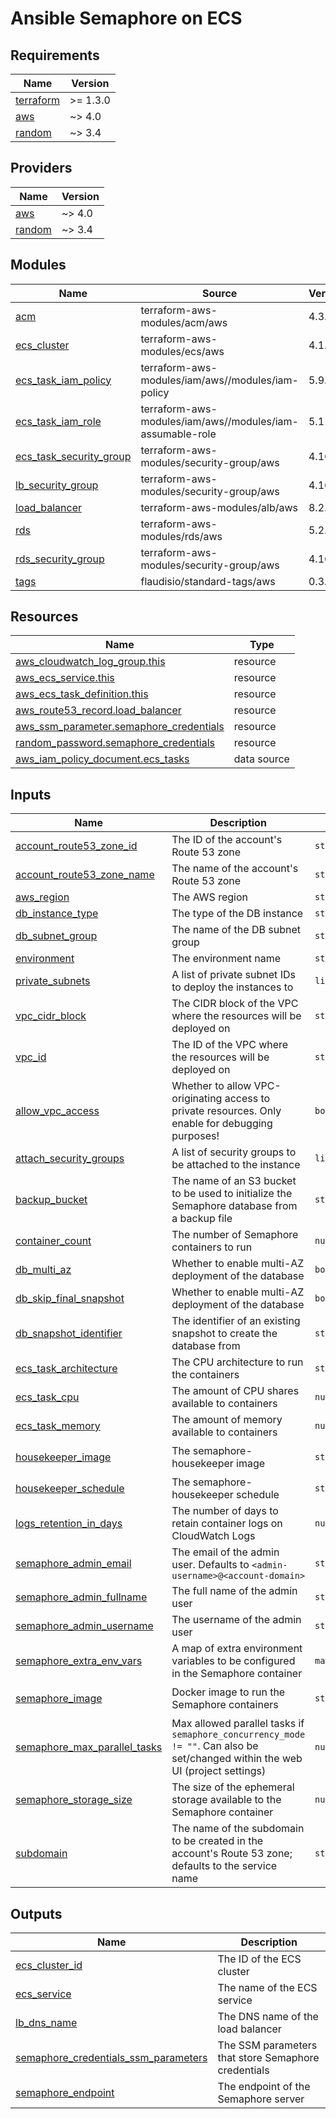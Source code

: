 # Ansible Semaphore on ECS

<!-- BEGINNING OF PRE-COMMIT-TERRAFORM DOCS HOOK -->
## Requirements

| Name | Version |
|------|---------|
| <a name="requirement_terraform"></a> [terraform](#requirement\_terraform) | >= 1.3.0 |
| <a name="requirement_aws"></a> [aws](#requirement\_aws) | ~> 4.0 |
| <a name="requirement_random"></a> [random](#requirement\_random) | ~> 3.4 |

## Providers

| Name | Version |
|------|---------|
| <a name="provider_aws"></a> [aws](#provider\_aws) | ~> 4.0 |
| <a name="provider_random"></a> [random](#provider\_random) | ~> 3.4 |

## Modules

| Name | Source | Version |
|------|--------|---------|
| <a name="module_acm"></a> [acm](#module\_acm) | terraform-aws-modules/acm/aws | 4.3.1 |
| <a name="module_ecs_cluster"></a> [ecs\_cluster](#module\_ecs\_cluster) | terraform-aws-modules/ecs/aws | 4.1.3 |
| <a name="module_ecs_task_iam_policy"></a> [ecs\_task\_iam\_policy](#module\_ecs\_task\_iam\_policy) | terraform-aws-modules/iam/aws//modules/iam-policy | 5.9.2 |
| <a name="module_ecs_task_iam_role"></a> [ecs\_task\_iam\_role](#module\_ecs\_task\_iam\_role) | terraform-aws-modules/iam/aws//modules/iam-assumable-role | 5.11.2 |
| <a name="module_ecs_task_security_group"></a> [ecs\_task\_security\_group](#module\_ecs\_task\_security\_group) | terraform-aws-modules/security-group/aws | 4.16.2 |
| <a name="module_lb_security_group"></a> [lb\_security\_group](#module\_lb\_security\_group) | terraform-aws-modules/security-group/aws | 4.16.2 |
| <a name="module_load_balancer"></a> [load\_balancer](#module\_load\_balancer) | terraform-aws-modules/alb/aws | 8.2.1 |
| <a name="module_rds"></a> [rds](#module\_rds) | terraform-aws-modules/rds/aws | 5.2.3 |
| <a name="module_rds_security_group"></a> [rds\_security\_group](#module\_rds\_security\_group) | terraform-aws-modules/security-group/aws | 4.16.2 |
| <a name="module_tags"></a> [tags](#module\_tags) | flaudisio/standard-tags/aws | 0.3.0 |

## Resources

| Name | Type |
|------|------|
| [aws_cloudwatch_log_group.this](https://registry.terraform.io/providers/hashicorp/aws/latest/docs/resources/cloudwatch_log_group) | resource |
| [aws_ecs_service.this](https://registry.terraform.io/providers/hashicorp/aws/latest/docs/resources/ecs_service) | resource |
| [aws_ecs_task_definition.this](https://registry.terraform.io/providers/hashicorp/aws/latest/docs/resources/ecs_task_definition) | resource |
| [aws_route53_record.load_balancer](https://registry.terraform.io/providers/hashicorp/aws/latest/docs/resources/route53_record) | resource |
| [aws_ssm_parameter.semaphore_credentials](https://registry.terraform.io/providers/hashicorp/aws/latest/docs/resources/ssm_parameter) | resource |
| [random_password.semaphore_credentials](https://registry.terraform.io/providers/hashicorp/random/latest/docs/resources/password) | resource |
| [aws_iam_policy_document.ecs_tasks](https://registry.terraform.io/providers/hashicorp/aws/latest/docs/data-sources/iam_policy_document) | data source |

## Inputs

| Name | Description | Type | Default | Required |
|------|-------------|------|---------|:--------:|
| <a name="input_account_route53_zone_id"></a> [account\_route53\_zone\_id](#input\_account\_route53\_zone\_id) | The ID of the account's Route 53 zone | `string` | n/a | yes |
| <a name="input_account_route53_zone_name"></a> [account\_route53\_zone\_name](#input\_account\_route53\_zone\_name) | The name of the account's Route 53 zone | `string` | n/a | yes |
| <a name="input_aws_region"></a> [aws\_region](#input\_aws\_region) | The AWS region | `string` | n/a | yes |
| <a name="input_db_instance_type"></a> [db\_instance\_type](#input\_db\_instance\_type) | The type of the DB instance | `string` | n/a | yes |
| <a name="input_db_subnet_group"></a> [db\_subnet\_group](#input\_db\_subnet\_group) | The name of the DB subnet group | `string` | n/a | yes |
| <a name="input_environment"></a> [environment](#input\_environment) | The environment name | `string` | n/a | yes |
| <a name="input_private_subnets"></a> [private\_subnets](#input\_private\_subnets) | A list of private subnet IDs to deploy the instances to | `list(string)` | n/a | yes |
| <a name="input_vpc_cidr_block"></a> [vpc\_cidr\_block](#input\_vpc\_cidr\_block) | The CIDR block of the VPC where the resources will be deployed on | `string` | n/a | yes |
| <a name="input_vpc_id"></a> [vpc\_id](#input\_vpc\_id) | The ID of the VPC where the resources will be deployed on | `string` | n/a | yes |
| <a name="input_allow_vpc_access"></a> [allow\_vpc\_access](#input\_allow\_vpc\_access) | Whether to allow VPC-originating access to private resources. Only enable for debugging purposes! | `bool` | `false` | no |
| <a name="input_attach_security_groups"></a> [attach\_security\_groups](#input\_attach\_security\_groups) | A list of security groups to be attached to the instance | `list(string)` | `[]` | no |
| <a name="input_backup_bucket"></a> [backup\_bucket](#input\_backup\_bucket) | The name of an S3 bucket to be used to initialize the Semaphore database from a backup file | `string` | `null` | no |
| <a name="input_container_count"></a> [container\_count](#input\_container\_count) | The number of Semaphore containers to run | `number` | `1` | no |
| <a name="input_db_multi_az"></a> [db\_multi\_az](#input\_db\_multi\_az) | Whether to enable multi-AZ deployment of the database | `bool` | `true` | no |
| <a name="input_db_skip_final_snapshot"></a> [db\_skip\_final\_snapshot](#input\_db\_skip\_final\_snapshot) | Whether to enable multi-AZ deployment of the database | `bool` | `false` | no |
| <a name="input_db_snapshot_identifier"></a> [db\_snapshot\_identifier](#input\_db\_snapshot\_identifier) | The identifier of an existing snapshot to create the database from | `string` | `null` | no |
| <a name="input_ecs_task_architecture"></a> [ecs\_task\_architecture](#input\_ecs\_task\_architecture) | The CPU architecture to run the containers | `string` | `"arm64"` | no |
| <a name="input_ecs_task_cpu"></a> [ecs\_task\_cpu](#input\_ecs\_task\_cpu) | The amount of CPU shares available to containers | `number` | `512` | no |
| <a name="input_ecs_task_memory"></a> [ecs\_task\_memory](#input\_ecs\_task\_memory) | The amount of memory available to containers | `number` | `1024` | no |
| <a name="input_housekeeper_image"></a> [housekeeper\_image](#input\_housekeeper\_image) | The semaphore-housekeeper image | `string` | `"flaudisio/bootcamp-semaphore-housekeeper:0.1.0"` | no |
| <a name="input_housekeeper_schedule"></a> [housekeeper\_schedule](#input\_housekeeper\_schedule) | The semaphore-housekeeper schedule | `string` | `"0 * * * *"` | no |
| <a name="input_logs_retention_in_days"></a> [logs\_retention\_in\_days](#input\_logs\_retention\_in\_days) | The number of days to retain container logs on CloudWatch Logs | `number` | `7` | no |
| <a name="input_semaphore_admin_email"></a> [semaphore\_admin\_email](#input\_semaphore\_admin\_email) | The email of the admin user. Defaults to `<admin-username>@<account-domain>` | `string` | `null` | no |
| <a name="input_semaphore_admin_fullname"></a> [semaphore\_admin\_fullname](#input\_semaphore\_admin\_fullname) | The full name of the admin user | `string` | `"Semaphore Admin"` | no |
| <a name="input_semaphore_admin_username"></a> [semaphore\_admin\_username](#input\_semaphore\_admin\_username) | The username of the admin user | `string` | `"admin"` | no |
| <a name="input_semaphore_extra_env_vars"></a> [semaphore\_extra\_env\_vars](#input\_semaphore\_extra\_env\_vars) | A map of extra environment variables to be configured in the Semaphore container | `map(string)` | `{}` | no |
| <a name="input_semaphore_image"></a> [semaphore\_image](#input\_semaphore\_image) | Docker image to run the Semaphore containers | `string` | `"flaudisio/bootcamp-semaphore:2.8.89-debian"` | no |
| <a name="input_semaphore_max_parallel_tasks"></a> [semaphore\_max\_parallel\_tasks](#input\_semaphore\_max\_parallel\_tasks) | Max allowed parallel tasks if `semaphore_concurrency_mode != ""`. Can also be set/changed within the web UI (project settings) | `number` | `2` | no |
| <a name="input_semaphore_storage_size"></a> [semaphore\_storage\_size](#input\_semaphore\_storage\_size) | The size of the ephemeral storage available to the Semaphore container | `number` | `30` | no |
| <a name="input_subdomain"></a> [subdomain](#input\_subdomain) | The name of the subdomain to be created in the account's Route 53 zone; defaults to the service name | `string` | `null` | no |

## Outputs

| Name | Description |
|------|-------------|
| <a name="output_ecs_cluster_id"></a> [ecs\_cluster\_id](#output\_ecs\_cluster\_id) | The ID of the ECS cluster |
| <a name="output_ecs_service"></a> [ecs\_service](#output\_ecs\_service) | The name of the ECS service |
| <a name="output_lb_dns_name"></a> [lb\_dns\_name](#output\_lb\_dns\_name) | The DNS name of the load balancer |
| <a name="output_semaphore_credentials_ssm_parameters"></a> [semaphore\_credentials\_ssm\_parameters](#output\_semaphore\_credentials\_ssm\_parameters) | The SSM parameters that store Semaphore credentials |
| <a name="output_semaphore_endpoint"></a> [semaphore\_endpoint](#output\_semaphore\_endpoint) | The endpoint of the Semaphore server |
<!-- END OF PRE-COMMIT-TERRAFORM DOCS HOOK -->

